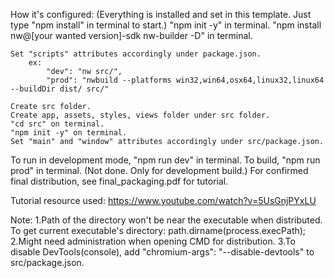 How it's configured: (Everything is installed and set in this template. Just type "npm install" in terminal to start.)
"npm init -y" in terminal.
"npm install nw@[your wanted version]-sdk nw-builder -D" in terminal.

    Set "scripts" attributes accordingly under package.json.
        ex:
            "dev": "nw src/",
            "prod": "nwbuild --platforms win32,win64,osx64,linux32,linux64 --buildDir dist/ src/"

    Create src folder.
    Create app, assets, styles, views folder under src folder.
    "cd src" on terminal.
    "npm init -y" on terminal.
    Set "main" and "window" attributes accordingly under src/package.json.

To run in development mode, "npm run dev" in terminal.
To build, "npm run prod" in terminal. (Not done. Only for development build.)
For confirmed final distribution, see final_packaging.pdf for tutorial.

Tutorial resource used: https://www.youtube.com/watch?v=5UsGnjPYxLU

Note:
1.Path of the directory won't be near the executable when distributed.
To get current executable's directory: path.dirname(process.execPath);
2.Might need administration when opening CMD for distribution.
3.To disable DevTools(console), add "chromium-args": "--disable-devtools" to src/package.json.
